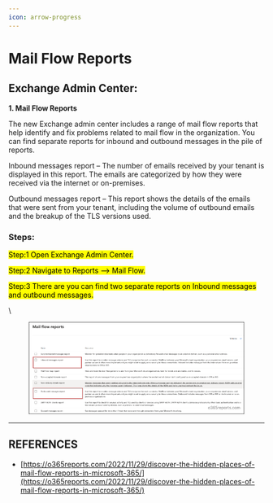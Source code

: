 ```yaml
---
icon: arrow-progress
---
```


# Mail Flow Reports

## **Exchange Admin Center:** <a href="#exchange-admin-center" id="exchange-admin-center"></a>

**1. Mail Flow Reports**&#x20;

The new Exchange admin center includes a range of mail flow reports that help identify and fix problems related to mail flow in the organization. You can find separate reports for inbound and outbound messages in the pile of reports.

Inbound messages report – The number of emails received by your tenant is displayed in this report. The emails are categorized by how they were received via the internet or on-premises.

Outbound messages report – This report shows the details of the emails that were sent from your tenant, including the volume of outbound emails and the breakup of the TLS versions used.

### Steps:

<mark style="color:$success;">Step:1 Open Exchange Admin Center.</mark>

<mark style="color:$success;">Step:2 Navigate to Reports –> Mail Flow.</mark>

<mark style="color:$success;">Step:3 There are you can find two separate reports on Inbound messages and outbound messages.</mark>

\


<figure><img src="../../.gitbook/assets/image (32) (1).png" alt=""><figcaption></figcaption></figure>



***

## REFERENCES

* [https://o365reports.com/2022/11/29/discover-the-hidden-places-of-mail-flow-reports-in-microsoft-365/](https://o365reports.com/2022/11/29/discover-the-hidden-places-of-mail-flow-reports-in-microsoft-365/)
